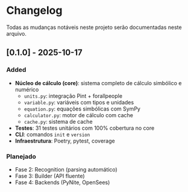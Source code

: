 # Changelog

Todas as mudanças notáveis neste projeto serão documentadas neste arquivo.

## [0.1.0] - 2025-10-17

### Added
- **Núcleo de cálculo (core)**: sistema completo de cálculo simbólico e numérico
  - `units.py`: integração Pint + forallpeople
  - `variable.py`: variáveis com tipos e unidades
  - `equation.py`: equações simbólicas com SymPy
  - `calculator.py`: motor de cálculo com cache
  - `cache.py`: sistema de cache
- **Testes**: 31 testes unitários com 100% cobertura no core
- **CLI**: comandos `init` e `version`
- **Infraestrutura**: Poetry, pytest, coverage

### Planejado
- Fase 2: Recognition (parsing automático)
- Fase 3: Builder (API fluente)
- Fase 4: Backends (PyNite, OpenSees)
